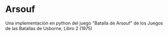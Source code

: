 # Arsouf
Una implementación en python del juego "Batalla de Arsouf" de los Juegos de las Batallas de Usborne, Libro 2 (1975)
